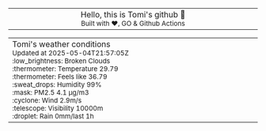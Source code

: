 
<div align="center">
<table>
<tbody>
<td align="center">
<img width="2000" height="0"><br>
Hello, this is Tomi's github 👋<br>
<sup>Built with ❤️, GO & Github Actions</sup><br>
<img width="2000" height="0">
</td>
</tbody>
</table>
</div>
<table>
<tbody>
<td align="left">
<img width="2000" height="0"><br>
Tomi's weather conditions<br>
<sup>Updated at 2025-05-04T21:57:05Z</sup><br>
<sup>:low_brightness: Broken Clouds</sup><br>
<sup>:thermometer: Temperature 29.79 </sup><br>
<sup>:thermometer: Feels like 36.79</sup><br>
<sup>:sweat_drops: Humidity 99%</sup><br>
<sup>:mask: PM2.5 4.1 μg/m3</sup><br>
<sup>:cyclone: Wind 2.9m/s </sup><br>
<sup>:telescope: Visibility 10000m </sup><br>
<sup>:droplet: Rain 0mm/last 1h </sup><br>
<img width="2000" height="0">
</td>
<td align="left">
<img width="2000" height="0"><br>
<br>
<img width="2000" height="0">
</td>
</tbody>
</table>
</div>
    
